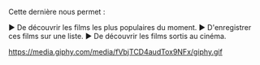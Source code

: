 Cette dernière nous permet :

► De découvrir les films les plus populaires du moment.
► D'enregistrer ces films sur une liste.
► De découvrir les films sortis au cinéma.

https://media.giphy.com/media/fVbjTCD4audTox9NFx/giphy.gif

